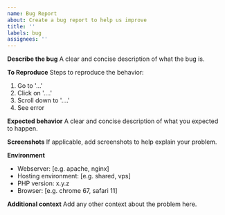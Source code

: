 ```yaml
---
name: Bug Report
about: Create a bug report to help us improve
title: ''
labels: bug
assignees: ''
---
```


**Describe the bug**
A clear and concise description of what the bug is.

**To Reproduce**
Steps to reproduce the behavior:
1. Go to '...'
2. Click on '....'
3. Scroll down to '....'
4. See error

**Expected behavior**
A clear and concise description of what you expected to happen.

**Screenshots**
If applicable, add screenshots to help explain your problem.

**Environment**
- Webserver: [e.g. apache, nginx]
- Hosting environment: [e.g. shared, vps]
- PHP version: x.y.z
- Browser: [e.g. chrome 67, safari 11]

**Additional context**
Add any other context about the problem here.
